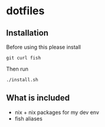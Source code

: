 # dotfiles

## Installation

Before using this please install 


```
git curl fish
```

Then run 
```
./install.sh
```

## What is included

- nix + nix packages for my dev env
- fish aliases